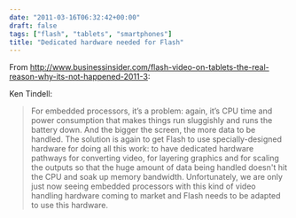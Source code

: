 ```yaml
---
date: "2011-03-16T06:32:42+00:00"
draft: false
tags: ["flash", "tablets", "smartphones"]
title: "Dedicated hardware needed for Flash"
---
```

From http://www.businessinsider.com/flash-video-on-tablets-the-real-reason-why-its-not-happened-2011-3:



Ken Tindell:

> For embedded processors, it’s a problem: again, it’s CPU time and power consumption that makes things run sluggishly and runs the battery down. And the bigger the screen, the more data to be handled. The solution is again to get Flash to use specially-designed hardware for doing all this work: to have dedicated hardware pathways for converting video, for layering graphics and for scaling the outputs so that the huge amount of data being handled doesn't hit the CPU and soak up memory bandwidth. Unfortunately, we are only just now seeing embedded processors with this kind of video handling hardware coming to market and Flash needs to be adapted to use this hardware.
